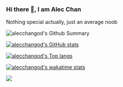 ### Hi there 👋, I am Alec Chan

Nothing special actually, just an average noob

![alecchangod's Github Summary](https://github-profile-summary-cards.vercel.app/api/cards/profile-details?username=alecchangod&theme=tokyonight)

[![alecchangod's GitHub stats](https://github-readme-stats.vercel.app/api?username=alecchangod&show_icons=true&theme=tokyonight)](https://github.com/anuraghazra/github-readme-stats)

[![alecchangod's Top langs](https://github-readme-stats.vercel.app/api/top-langs/?username=alecchangod&layout=compact&theme=tokyonight&langs_count=20)](https://github.com/anuraghazra/github-readme-stats)

[![alecchangod's wakatime stats](https://github-readme-stats.vercel.app/api/wakatime?username=alecchangod&theme=tokyonight)](https://github.com/anuraghazra/github-readme-stats)

[![](https://visitcount.itsvg.in/api?id=alecchangod&label=Profile%20Views&pretty=false)](https://visitcount.itsvg.in)

